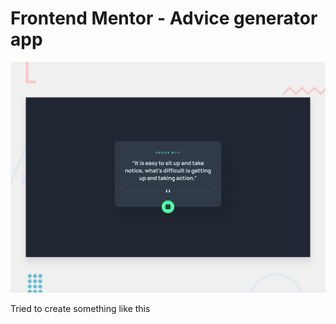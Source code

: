 # Frontend Mentor - Advice generator app

![Design preview for the Advice generator app coding challenge](./design/desktop-preview.jpg)

Tried to create something like this